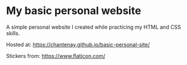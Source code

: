 # My basic personal website
A simple personal website I created while practicing my HTML and CSS skills. 

Hosted at: https://chantenay.github.io/basic-personal-site/

Stickers from: https://www.flaticon.com/

